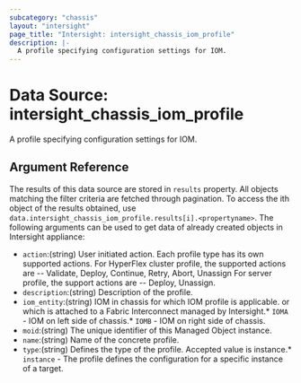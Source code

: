 ```yaml
---
subcategory: "chassis"
layout: "intersight"
page_title: "Intersight: intersight_chassis_iom_profile"
description: |-
  A profile specifying configuration settings for IOM.
---
```


# Data Source: intersight_chassis_iom_profile
A profile specifying configuration settings for IOM.
## Argument Reference
The results of this data source are stored in `results` property.
All objects matching the filter criteria are fetched through pagination.
To access the ith object of the results obtained, use `data.intersight_chassis_iom_profile.results[i].<propertyname>`.
The following arguments can be used to get data of already created objects in Intersight appliance:
* `action`:(string) User initiated action. Each profile type has its own supported actions. For HyperFlex cluster profile, the supported actions are -- Validate, Deploy, Continue, Retry, Abort, Unassign For server profile, the support actions are -- Deploy, Unassign. 
* `description`:(string) Description of the profile. 
* `iom_entity`:(string) IOM in chassis for which IOM profile is applicable. or which is attached to a Fabric Interconnect managed by Intersight.* `IOMA` - IOM on left side of chassis.* `IOMB` - IOM on right side of chassis. 
* `moid`:(string) The unique identifier of this Managed Object instance. 
* `name`:(string) Name of the concrete profile. 
* `type`:(string) Defines the type of the profile. Accepted value is instance.* `instance` - The profile defines the configuration for a specific instance of a target. 
 